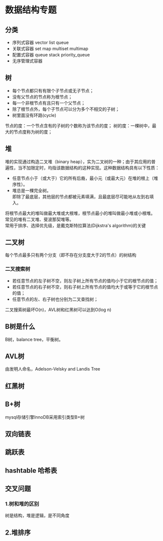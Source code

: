 # 数据结构专题

## 分类
- 序列式容器
vector list queue
- 关联式容器
set map multiset multimap
- 配置式容器
queue stack priority_queue
- 无序管理式容器

## 树
+ 每个节点都只有有限个子节点或无子节点；
+ 没有父节点的节点称为根节点；
+ 每一个非根节点有且只有一个父节点；
+ 除了根节点外，每个子节点可以分为多个不相交的子树；
+ 树里面没有环路(cycle)

节点的度：一个节点含有的子树的个数称为该节点的度；
树的度：一棵树中，最大的节点度称为树的度；
## 堆
堆的实现通过构造二叉堆（binary heap），实为二叉树的一种；由于其应用的普遍性，当不加限定时，均指该数据结构的这种实现。这种数据结构具有以下性质：
+ 任意节点小于（或大于）它的所有后裔，最小元（或最大元）在堆的根上（堆序性）。  
+ 堆总是一棵完全树。  
即除了最底层，其他层的节点都被元素填满，且最底层尽可能地从左到右填入。

将根节点最大的堆叫做最大堆或大根堆，根节点最小的堆叫做最小堆或小根堆。  
常见的堆有二叉堆、斐波那契堆等。  
常用于排序、选择优先级，是戴克斯特拉算法(Dijkstra's algorithm)的关键
## 二叉树
每个节点最多只有两个分支（即不存在分支度大于2的节点）的树结构
### 二叉搜索树
+ 若任意节点的左子树不空，则左子树上所有节点的值均小于它的根节点的值；
+ 若任意节点的右子树不空，则右子树上所有节点的值均大于或等于它的根节点的值；
+ 任意节点的左、右子树也分别为二叉查找树；

二叉搜索树最坏O(n)，AVL树和红黑树可以达到O(log n)
## B树是什么
B树，balance tree，平衡树。

## AVL树
由发明人命名，Adelson-Velsky and Landis Tree  

## 红黑树

## B+树
mysql存储引擎InnoDB采用索引类型B+树

## 双向链表

## 跳跃表

## hashtable 哈希表


## 交叉问题

### 1.树和堆的区别
树是结构，堆是逻辑，是不同角度

## 2.堆排序
